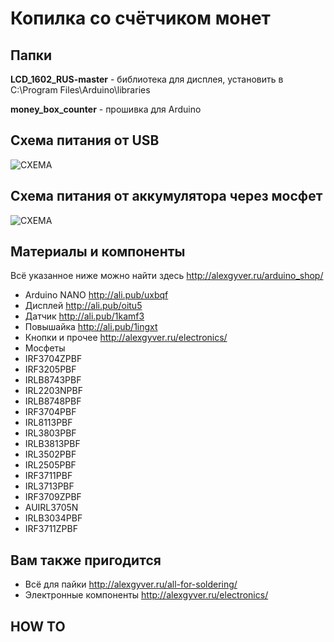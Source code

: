 # Копилка со счётчиком монет

## Папки

**LCD_1602_RUS-master** - библиотека для дисплея, установить в C:\Program Files\Arduino\libraries
  
**money_box_counter** - прошивка для Arduino

## Схема питания от USB
![СХЕМА](https://github.com/AlexGyver/MoneyBox_counter/blob/master/scheme1.jpg)

## Схема питания от аккумулятора через мосфет
![СХЕМА](https://github.com/AlexGyver/MoneyBox_counter/blob/master/scheme2.jpg)

##  Материалы и компоненты
Всё указанное ниже можно найти здесь
http://alexgyver.ru/arduino_shop/

* Arduino NANO http://ali.pub/uxbqf
* Дисплей http://ali.pub/oitu5
* Датчик http://ali.pub/1kamf3
* Повышайка http://ali.pub/1ingxt
* Кнопки и прочее http://alexgyver.ru/electronics/
* Мосфеты
* IRF3704ZPBF
* IRF3205PBF
* IRLB8743PBF
* IRL2203NPBF
* IRLB8748PBF
* IRF3704PBF
* IRL8113PBF
* IRL3803PBF
* IRLB3813PBF
* IRL3502PBF
* IRL2505PBF
* IRF3711PBF
* IRL3713PBF
* IRF3709ZPBF
* AUIRL3705N
* IRLB3034PBF
* IRF3711ZPBF

## Вам также пригодится 
* Всё для пайки http://alexgyver.ru/all-for-soldering/
* Электронные компоненты http://alexgyver.ru/electronics/

## HOW TO
